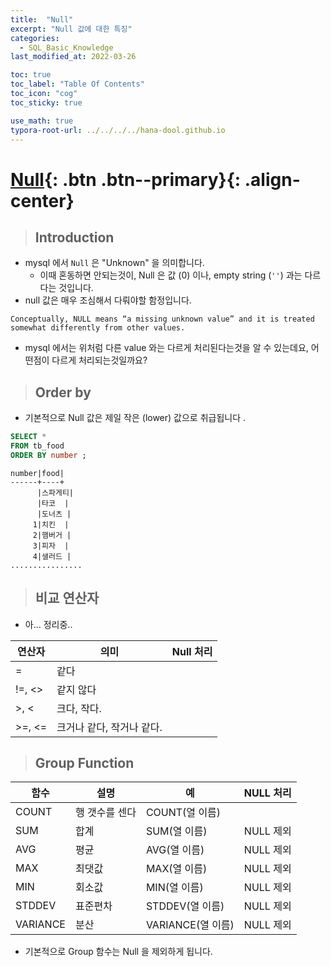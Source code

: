 ```yaml
---
title:  "Null"
excerpt: "Null 값에 대한 특징"
categories:
  - SQL_Basic_Knowledge
last_modified_at: 2022-03-26

toc: true
toc_label: "Table Of Contents"
toc_icon: "cog"
toc_sticky: true

use_math: true
typora-root-url: ../../../../hana-dool.github.io
---
```


# [Null](#link){: .btn .btn--primary}{: .align-center}

> ## Introduction

- mysql 에서 `Null` 은 "Unknown" 을 의미합니다.
  - 이때 혼동하면 안되는것이, Null 은 값 (0) 이나, empty string (`''`) 과는 다르다는 것입니다.
-  null 값은 매우 조심해서 다뤄야할 함정입니다.

```
Conceptually, NULL means “a missing unknown value” and it is treated somewhat differently from other values.
```

- mysql 에서는 위처럼 다른 value 와는 다르게 처리된다는것을 알 수 있는데요, 어떤점이 다르게 처리되는것일까요? 

> ## Order by 

- 기본적으로 Null 값은 제일 작은 (lower) 값으로 취급됩니다 .

```sql
SELECT * 
FROM tb_food 
ORDER BY number ;
```

```
number|food|
------+----+
      |스파게티|
      |타코  |
      |도너츠 |
     1|치킨  |
     2|햄버거 |
     3|피자  |
     4|샐러드 |
................
```

> ## 비교 연산자

- 아... 정리중.. 

| **연산자** | **의미**                  | Null 처리 |
| ---------- | ------------------------- | --------- |
| =          | 같다                      |           |
| !=, <>     | 같지 않다                 |           |
| >, <       | 크다, 작다.               |           |
| >=, <=     | 크거나 같다, 작거나 같다. |           |

> ## Group Function 

| 함수     | 설명           | 예                | NULL 처리 |
| -------- | -------------- | ----------------- | --------- |
| COUNT    | 행 갯수를 센다 | COUNT(열 이름)    |           |
| SUM      | 합계           | SUM(열 이름)      | NULL 제외 |
| AVG      | 평균           | AVG(열 이름)      | NULL 제외 |
| MAX      | 최댓값         | MAX(열 이름)      | NULL 제외 |
| MIN      | 회소값         | MIN(열 이름)      | NULL 제외 |
| STDDEV   | 표준편차       | STDDEV(열 이름)   | NULL 제외 |
| VARIANCE | 분산           | VARIANCE(열 이름) | NULL 제외 |

- 기본적으로 Group 함수는 Null 을 제외하게 됩니다.
